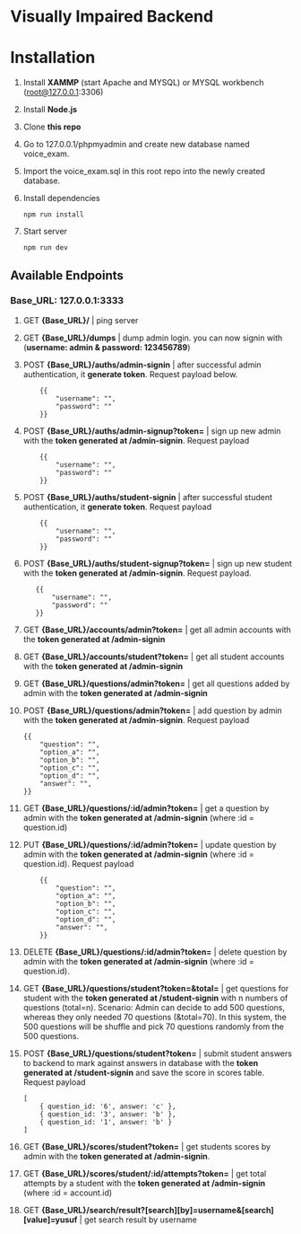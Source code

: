 # Visually Impaired Backend

# Installation

1. Install **XAMMP** (start Apache and MYSQL) or MYSQL workbench (root@127.0.0.1:3306)
2. Install **Node.js**
3. Clone **this repo**
4. Go to 127.0.0.1/phpmyadmin and create new database named voice_exam.
5. Import the voice_exam.sql in this root repo into the newly created database.
6. Install dependencies

   `npm run install`

7. Start server

   `npm run dev`

## Available Endpoints

### **Base_URL**: 127.0.0.1:3333

1. GET **{Base_URL}/** | ping server

2. GET **{Base_URL}/dumps** | dump admin login. you can now signin with (**username: admin & password: 123456789**)

3. POST **{Base_URL}/auths/admin-signin** | after successful admin authentication, it **generate token**. Request payload below.

   ```
       {{
           "username": "",
           "password": ""
       }}
   ```

4. POST **{Base_URL}/auths/admin-signup?token=** | sign up new admin with the **token generated at /admin-signin**. Request payload

   ```
       {{
           "username": "",
           "password": ""
       }}
   ```

5. POST **{Base_URL}/auths/student-signin** | after successful student authentication, it **generate token**. Request payload

   ```
       {{
           "username": "",
           "password": ""
       }}
   ```

6. POST **{Base_URL}/auths/student-signup?token=** | sign up new student with the **token generated at /admin-signin**. Request payload.

   ```
      {{
          "username": "",
          "password": ""
      }}
   ```

7. GET **{Base_URL}/accounts/admin?token=** | get all admin accounts with the **token generated at /admin-signin**

8. GET **{Base_URL}/accounts/student?token=** | get all student accounts with the **token generated at /admin-signin**

9. GET **{Base_URL}/questions/admin?token=** | get all questions added by admin with the **token generated at /admin-signin**

10. POST **{Base_URL}/questions/admin?token=** | add question by admin with the **token generated at /admin-signin**. Request payload

    ```
    {{
        "question": "",
        "option_a": "",
        "option_b": "",
        "option_c": "",
        "option_d": "",
        "answer": "",
    }}
    ```

11. GET **{Base_URL}/questions/:id/admin?token=** | get a question by admin with the **token generated at /admin-signin** (where :id = question.id)

12. PUT **{Base_URL}/questions/:id/admin?token=** | update question by admin with the **token generated at /admin-signin** (where :id = question.id). Request payload

    ```
        {{
            "question": "",
            "option_a": "",
            "option_b": "",
            "option_c": "",
            "option_d": "",
            "answer": "",
        }}
    ```

13. DELETE **{Base_URL}/questions/:id/admin?token=** | delete question by admin with the **token generated at /admin-signin** (where :id = question.id).

14. GET **{Base_URL}/questions/student?token=&total=** | get questions for student with the **token generated at /student-signin** with n numbers of questions (total=n). Scenario: Admin can decide to add 500 questions, whereas they only needed 70 questions (&total=70). In this system, the 500 questions will be shuffle and pick 70 questions randomly from the 500 questions.

15. POST **{Base_URL}/questions/student?token=** | submit student answers to backend to mark against answers in database with the **token generated at /student-signin** and save the score in scores table. Request payload

    ```
    [
        { question_id: '6', answer: 'c' },
        { question_id: '3', answer: 'b' },
        { question_id: '1', answer: 'b' }
    ]
    ```

16. GET **{Base_URL}/scores/student?token=** | get students scores by admin with the **token generated at /admin-signin**.

17. GET **{Base_URL}/scores/student/:id/attempts?token=** | get total attempts by a student with the **token generated at /admin-signin** (where :id = account.id)

18. GET **{Base_URL}/search/result?[search][by]=username&[search][value]=yusuf** | get search result by username
